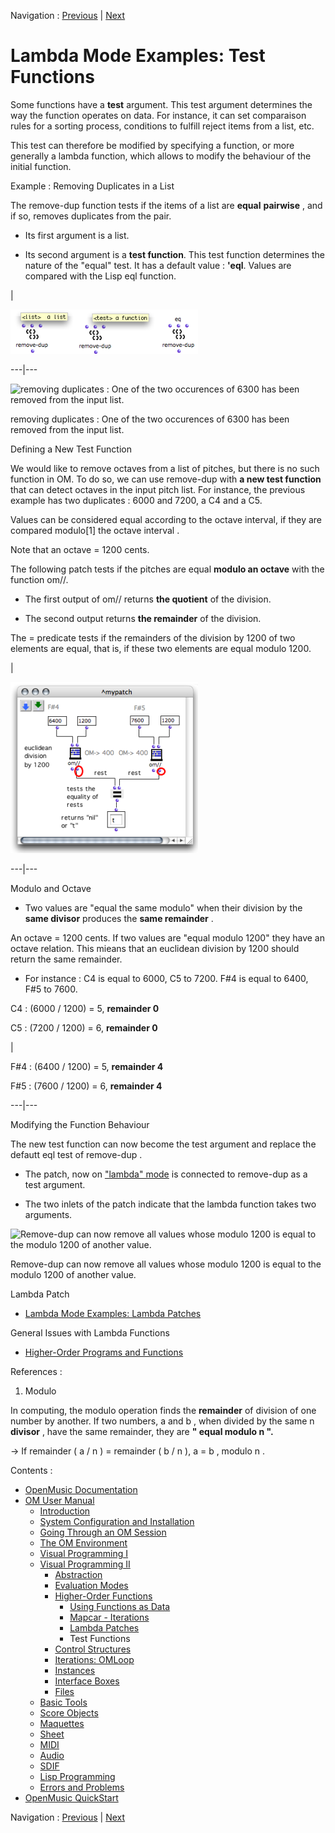 Navigation : [Previous](LambdaPatch "page précédente\(Lambda
Patches\)") | [Next](Control "Next\(Control
Structures\)")


# Lambda Mode Examples: Test Functions

Some functions have a **test** argument. This test argument determines the way
the function operates on data. For instance, it can set comparaison rules for
a sorting process, conditions to fulfill reject items from a list, etc.

This test can therefore be modified by specifying a function, or more
generally a lambda function, which allows to modify the behaviour of the
initial function.

Example : Removing Duplicates in a List

The remove-dup function tests if the items of a list are **equal**
**pairwise** , and if so, removes duplicates from the pair.

  * Its first argument is a list.

  * Its second argument is a **test function**. This test function determines the nature of the "equal" test. It has a default value : **'eql**. Values are compared with the Lisp  eql function. 

|

[![](../res/removedup-args_1.png)](../res/removedup-args.png "Cliquez pour
agrandir")  
  
---|---  
  
![removing duplicates : One of the two occurences of 6300 has been removed
from the input list.](../res/removedup.png)

removing duplicates : One of the two occurences of 6300 has been removed from
the input list.

Defining a New Test Function

We would like to remove octaves from a list of pitches, but there is no such
function in OM. To do so, we can use remove-dup with **a new test function**
that can detect octaves in the input pitch list. For instance, the previous
example has two duplicates : 6000 and 7200, a C4 and a C5.

Values can be considered equal according to the octave interval, if they are
compared modulo[1] the octave interval .

Note that an octave = 1200 cents.

The following patch tests if the pitches are equal **modulo an octave** with
the function om//.

  * The first output of om// returns **the quotient** of the division.

  * The second output returns **the remainder** of the division. 

The =  predicate tests if the remainders of the division by 1200 of two
elements are equal, that is, if these two elements are equal modulo 1200.

|

[![](../res/modulotest_1.png)](../res/modulotest.png "Cliquez pour agrandir")  
  
---|---  
  
Modulo and Octave

  * Two values are "equal the same modulo" when their division by the **same divisor** produces the **same remainder** . 

An octave = 1200 cents. If two values are "equal modulo 1200" they have an
octave relation. This mieans that an euclidean division by 1200 should return
the same remainder.

  * For instance : C4 is equal to 6000, C5 to 7200. F#4 is equal to 6400, F#5 to 7600.

C4 : (6000 / 1200) = 5, **remainder 0**

C5 : (7200 / 1200) = 6, **remainder 0**

|

F#4 : (6400 / 1200) = 5, **remainder 4**

F#5 : (7600 / 1200) = 6, **remainder 4**  
  
---|---  

Modifying the Function Behaviour

The new test function can now become the  test argument and replace the
defautt  eql test of  remove-dup .

  * The patch, now on ["lambda" mode](LambdaMode) is connected to remove-dup as a test argument.

  * The two inlets of the patch indicate that the lambda function takes two arguments.

![Remove-dup can now remove all values whose modulo 1200 is equal to the
modulo 1200 of another value.](../res/modulotest-lambda.png)

Remove-dup can now remove all values whose modulo 1200 is equal to the modulo
1200 of another value.

Lambda Patch

  * [Lambda Mode Examples: Lambda Patches](LambdaPatch)

General Issues with Lambda Functions

  * [Higher-Order Programs and Functions](HighOrder)

References :

  1. Modulo

In computing, the modulo operation finds the **remainder** of division of one
number by another. If two numbers,  a and  b , when divided by the same  n
**divisor** , have the same remainder, they are **" equal modulo  n ".**

-> If remainder ( a  /  n ) = remainder ( b /  n ),  a =  b , modulo  n . 

Contents :

  * [OpenMusic Documentation](OM-Documentation)
  * [OM User Manual](OM-User-Manual)
    * [Introduction](00-Contents)
    * [System Configuration and Installation](Installation)
    * [Going Through an OM Session](Goingthrough)
    * [The OM Environment](Environment)
    * [Visual Programming I](BasicVisualProgramming)
    * [Visual Programming II](AdvancedVisualProgramming)
      * [Abstraction](Abstraction)
      * [Evaluation Modes](EvalModes)
      * [Higher-Order Functions](HighOrder)
        * [Using Functions as Data](Funcall)
        * [Mapcar \- Iterations](Mapcar)
        * [Lambda Patches](LambdaPatch)
        * Test Functions
      * [Control Structures](Control)
      * [Iterations: OMLoop](OMLoop)
      * [Instances](Instances)
      * [Interface Boxes](InterfaceBoxes)
      * [Files](Files)
    * [Basic Tools](BasicObjects)
    * [Score Objects](ScoreObjects)
    * [Maquettes](Maquettes)
    * [Sheet](Sheet)
    * [MIDI](MIDI)
    * [Audio](Audio)
    * [SDIF](SDIF)
    * [Lisp Programming](Lisp)
    * [Errors and Problems](errors)
  * [OpenMusic QuickStart](QuickStart-Chapters)

Navigation : [Previous](LambdaPatch "page précédente\(Lambda
Patches\)") | [Next](Control "Next\(Control
Structures\)")

